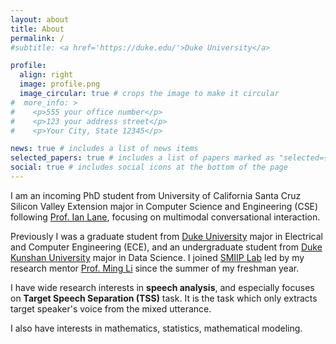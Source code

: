 ```yaml
---
layout: about
title: About
permalink: /
#subtitle: <a href='https://duke.edu/'>Duke University</a>

profile:
  align: right
  image: profile.png
  image_circular: true # crops the image to make it circular
#  more_info: >
#    <p>555 your office number</p>
#    <p>123 your address street</p>
#    <p>Your City, State 12345</p>

news: true # includes a list of news items
selected_papers: true # includes a list of papers marked as "selected={true}"
social: true # includes social icons at the bottom of the page
---
```


I am an incoming PhD student from University of California Santa Cruz Silicon Valley Extension major in Computer Science and Engineering (CSE) following [Prof. Ian Lane](https://nlp.ucsc.edu/people/nlp-faculty/ian-lane/), focusing on multimodal conversational interaction. 

Previously I was a graduate student from [Duke University](https://duke.edu/) major in Electrical and Computer Engineering (ECE), and an undergraduate student from [Duke Kunshan University](https://dukekunshan.edu.cn/en/about) major in Data Science.
I joined [SMIIP Lab](https://sites.duke.edu/dkusmiip/) led by my research
mentor [Prof. Ming Li](https://scholars.duke.edu/person/MingLi) since the summer of my freshman year.

I have wide research interests in **speech analysis**, and especially focuses on **Target Speech Separation (TSS)**
task. It is the task which only extracts target speaker's voice from the mixed utterance.

I also have interests in mathematics, statistics, mathematical modeling.
